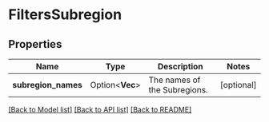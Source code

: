 # FiltersSubregion

## Properties

Name | Type | Description | Notes
------------ | ------------- | ------------- | -------------
**subregion_names** | Option<**Vec<String>**> | The names of the Subregions. | [optional]

[[Back to Model list]](../README.md#documentation-for-models) [[Back to API list]](../README.md#documentation-for-api-endpoints) [[Back to README]](../README.md)


